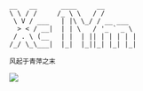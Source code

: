 ```
__   __      ____     __        
\ \ / /     /_ \ \   / /        
 \ V / ___   | |\ \_/ / __ ___  
  > < / __|  | | \   / '_ ` _ \ 
 / . \ (__   | |  | || | | | | |
/_/ \_\___|  |_|  |_||_| |_| |_|

风起于青萍之末
```

![](https://img.shields.io/badge/Cyber%20security-Red%20Team-red)
